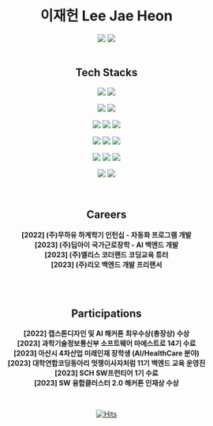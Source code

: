<div align=center>   
<br>

# 이재헌 Lee Jae Heon
[![](http://mazassumnida.wtf/api/v2/generate_badge?boj=universe_lee)](https://www.acmicpc.net/user/universe_lee)
[![](http://mazassumnida.wtf/api/v2/generate_badge?boj=universe_lee2)](https://www.acmicpc.net/user/universe_lee2)
<br>
<br>

## Tech Stacks
<div align=cneter>

<img src="https://img.shields.io/badge/Java-007396?style=for-the-badge&logo=Java&logoColor=white"/></a>
<img src="https://img.shields.io/badge/Python-3766AB?style=for-the-badge&logo=Python&logoColor=white"/></a>
<br>

<img src="https://img.shields.io/badge/spring-6DB33F?style=for-the-badge&logo=spring&logoColor=white">
<img src="https://img.shields.io/badge/springboot-6DB33F?style=for-the-badge&logo=springboot&logoColor=white">
<br>

<img src="https://img.shields.io/badge/Django-092E20?style=for-the-badge&logo=Django&logoColor=white"/></a>
<img src="https://img.shields.io/badge/FastAPI-005571?style=for-the-badge&logo=fastapi"/></a>
<img src="https://img.shields.io/badge/flask-%23000.svg?style=for-the-badge&logo=flask&logoColor=white"/></a>
<br>


<img src="https://img.shields.io/badge/Mysql-E6B91E?style=for-the-badge&logo=MySql&logoColor=white"/></a>
<img src="https://img.shields.io/badge/mariaDB-003545?style=for-the-badge&logo=mariaDB&logoColor=white">
<img src="https://img.shields.io/badge/mongoDB-47A248?style=for-the-badge&logo=MongoDB&logoColor=white">
<br>

<img src="https://img.shields.io/badge/amazonaws-232F3E?style=for-the-badge&logo=amazonaws&logoColor=white">
<img src="https://img.shields.io/badge/teamcity-000000.svg?style=for-the-badge&logo=teamcity&logoColor=white"/></a>
<img src="https://img.shields.io/badge/gitlab%20ci-%23181717.svg?style=for-the-badge&logo=gitlab&logoColor=white"/></a>
<br>

<img src="https://img.shields.io/badge/opencv-%23white.svg?style=for-the-badge&logo=opencv&logoColor=white"/></a>
<img src="https://img.shields.io/badge/socket.io-010101?style=for-the-badge&logo=socket.io&logoColor=white">
<br>
</div>
<br>

## Careers
**[2022] (주)무하유 하계학기 인턴십 - 자동화 프로그램 개발**<br>
**[2023] (주)딥아이 국가근로장학 - AI 백엔드 개발**<br>
**[2023] (주)엘리스 코더랜드 코딩교육 튜터**<br>
**[2023] (주)리오 백엔드 개발 프리랜서**<br>

<br><br>

## Participations
**[2022] 캡스톤디자인 및 AI 해커톤 최우수상(총장상) 수상**<br>
**[2023] 과학기술정보통신부 소프트웨어 마에스트로 14기 수료**<br>
**[2023] 아산시 4차산업 미래인재 장학생 (AI/HealthCare 분야)**<br>
**[2023] 대학연합코딩동아리 멋쟁이사자처럼 11기 백엔드 교육 운영진**<br>
**[2023] SCH SW프런티어 1기 수료**<br>
**[2023] SW 융합클러스터 2.0 해커톤 인재상 수상**<br>

<br>

[![Hits](https://hits.seeyoufarm.com/api/count/incr/badge.svg?url=https%3A%2F%2Fgithub.com%2FDamnun&count_bg=%2379C83D&title_bg=%23555555&icon=&icon_color=%23E7E7E7&title=hits&edge_flat=false)](https://hits.seeyoufarm.com)
  
</div>
